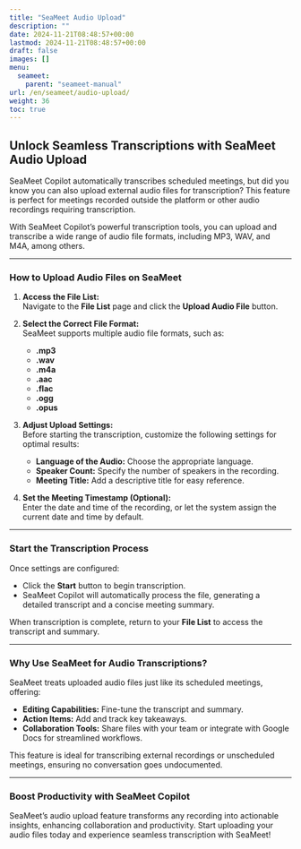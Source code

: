 ```yaml
---
title: "SeaMeet Audio Upload"
description: ""
date: 2024-11-21T08:48:57+00:00
lastmod: 2024-11-21T08:48:57+00:00
draft: false
images: []
menu:
  seameet:
    parent: "seameet-manual"
url: /en/seameet/audio-upload/   
weight: 36
toc: true
---
```


## Unlock Seamless Transcriptions with SeaMeet Audio Upload

SeaMeet Copilot automatically transcribes scheduled meetings, but did you know you can also upload external audio files for transcription? This feature is perfect for meetings recorded outside the platform or other audio recordings requiring transcription.

With SeaMeet Copilot’s powerful transcription tools, you can upload and transcribe a wide range of audio file formats, including MP3, WAV, and M4A, among others.

---

### **How to Upload Audio Files on SeaMeet**

1. **Access the File List:**  
   Navigate to the **File List** page and click the **Upload Audio File** button.

2. **Select the Correct File Format:**  
   SeaMeet supports multiple audio file formats, such as:
    - **.mp3**
    - **.wav**
    - **.m4a**
    - **.aac**
    - **.flac**
    - **.ogg**
    - **.opus**

3. **Adjust Upload Settings:**  
   Before starting the transcription, customize the following settings for optimal results:
    - **Language of the Audio:** Choose the appropriate language.
    - **Speaker Count:** Specify the number of speakers in the recording.
    - **Meeting Title:** Add a descriptive title for easy reference.

4. **Set the Meeting Timestamp (Optional):**  
   Enter the date and time of the recording, or let the system assign the current date and time by default.

---

### **Start the Transcription Process**

Once settings are configured:

- Click the **Start** button to begin transcription.
- SeaMeet Copilot will automatically process the file, generating a detailed transcript and a concise meeting summary.

When transcription is complete, return to your **File List** to access the transcript and summary.

---

### **Why Use SeaMeet for Audio Transcriptions?**

SeaMeet treats uploaded audio files just like its scheduled meetings, offering:

- **Editing Capabilities:** Fine-tune the transcript and summary.
- **Action Items:** Add and track key takeaways.
- **Collaboration Tools:** Share files with your team or integrate with Google Docs for streamlined workflows.

This feature is ideal for transcribing external recordings or unscheduled meetings, ensuring no conversation goes undocumented.

---

### **Boost Productivity with SeaMeet Copilot**

SeaMeet’s audio upload feature transforms any recording into actionable insights, enhancing collaboration and productivity. Start uploading your audio files today and experience seamless transcription with SeaMeet!  
